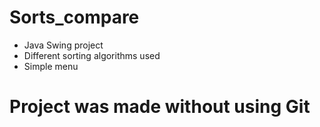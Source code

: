# Sorts_compare
- Java Swing project
- Different sorting algorithms used
- Simple menu

# Project was made without using Git
